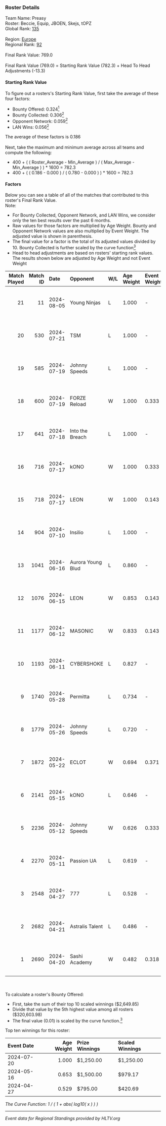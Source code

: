 ### Roster Details<br />
Team Name: Preasy<br />
Roster: Beccie, Equip, JBOEN, Skejs, tOPZ<br />
Global Rank: [135](../standings_global.md)<br />
<br />
Region: [Europe]( ../standings_europe.md)<br />
Regional Rank: [92]( ../standings_europe.md)<br />
<br />
Final Rank Value:  769.0<br />
<br />
Final Rank Value (769.0) = Starting Rank Value (782.3) + Head To Head Adjustments (-13.3)<br />

#### Starting Rank Value<br />
To figure out a rosters's Starting Rank Value, first take the average of these four factors:<br />
- Bounty Offered: 0.324[<sup>1</sup>](#table2)
- Bounty Collected: 0.306[<sup>2</sup>](#table1)
- Opponent Network: 0.059[<sup>2</sup>](#table1)
- LAN Wins: 0.056[<sup>2</sup>](#table1)

The average of these factors is 0.186<br />
<br />
Next, take the maximum and minimum average across all teams and compute the following:<br />
- 400 + ( ( Roster_Average - Min_Average ) / ( Max_Average - Min_Average ) ) * 1600 = 782.3
- 400 + ( ( 0.186 - 0.000 ) / ( 0.780 - 0.000 ) ) * 1600 = 782.3


#### Factors<br />
Below you can see a table of all of the matches that contributed to this roster's Final Rank Value.<br />
Note:<br />

- For Bounty Collected, Opponent Network, and LAN Wins, we consider only the ten best results over the past 6 months.
- Raw values for those factors are multiplied by Age Weight. Bounty and Opponent Network values are also multiplied by Event Weight. The adjusted value is shown in parenthesis.
- The final value for a factor is the total of its adjusted values divided by 10. Bounty Collected is further scaled by the curve function[<sup>3</sup>](#curveFunction)
- Head to head adjustments are based on rosters' starting rank values. The results shown below are adjusted by Age Weight and not Event Weight
<span id="table1"></span><br />


| Match Played | Match ID | Date       | Opponent          | W/L | Age Weight | Event Weight | Bounty Collected | Opponent Network | LAN Wins  | H2H Adj. | Roster                                 |
| -: | -: | :- | :- | :- | :- | :- | :- | :- | :- | -: | :- |
|           21 |       11 | 2024-08-05 | Young Ninjas      | L   | 1.000      | -            | -                | -                | -         |   -15.49 | Beccie, Equip, JBOEN, Skejs, tOPZ      |
|           20 |      530 | 2024-07-21 | TSM               | L   | 1.000      | -            | -                | -                | -         |    -6.35 | AcilioN, Beccie, Equip, Griller, Skejs |
|           19 |      585 | 2024-07-19 | Johnny Speeds     | L   | 1.000      | -            | -                | -                | -         |    -2.66 | Beccie, Equip, Griller, JBOEN, Skejs   |
|           18 |      600 | 2024-07-19 | FORZE Reload      | W   | 1.000      | 0.333        | 0.000 (0.000)    | 0.039 (0.013)    | 0 (0.000) |     6.98 | Beccie, Equip, Griller, JBOEN, Skejs   |
|           17 |      641 | 2024-07-18 | Into the Breach   | L   | 1.000      | -            | -                | -                | -         |   -20.84 | Beccie, Equip, Griller, JBOEN, Skejs   |
|           16 |      716 | 2024-07-17 | kONO              | W   | 1.000      | 0.333        | 0.028 (0.009)    | 0.565 (0.188)    | 0 (0.000) |    17.58 | Beccie, Equip, Griller, JBOEN, Skejs   |
|           15 |      718 | 2024-07-17 | LEON              | W   | 1.000      | 0.143        | 0.007 (0.001)    | 0.127 (0.018)    | 0 (0.000) |    11.07 | Beccie, Equip, Griller, JBOEN, Skejs   |
|           14 |      904 | 2024-07-10 | Insilio           | L   | 1.000      | -            | -                | -                | -         |    -8.64 | Beccie, Equip, Griller, Skejs, VireZ   |
|           13 |     1041 | 2024-06-16 | Aurora Young Blud | L   | 0.860      | -            | -                | -                | -         |    -9.47 | Beccie, Equip, Griller, Skejs, VireZ   |
|           12 |     1076 | 2024-06-15 | LEON              | W   | 0.853      | 0.143        | 0.007 (0.001)    | 0.127 (0.015)    | 0 (0.000) |     9.58 | Beccie, Equip, Griller, Skejs, VireZ   |
|           11 |     1177 | 2024-06-12 | MASONIC           | W   | 0.833      | 0.143        | 0.009 (0.001)    | 0.083 (0.010)    | 0 (0.000) |    12.08 | Beccie, Equip, Griller, Skejs, VireZ   |
|           10 |     1193 | 2024-06-11 | CYBERSHOKE        | L   | 0.827      | -            | -                | -                | -         |    -9.46 | Beccie, Equip, Griller, Skejs, VireZ   |
|            9 |     1740 | 2024-05-28 | Permitta          | L   | 0.734      | -            | -                | -                | -         |    -7.17 | Beccie, Equip, Griller, Skejs, VireZ   |
|            8 |     1779 | 2024-05-26 | Johnny Speeds     | L   | 0.720      | -            | -                | -                | -         |    -1.47 | Beccie, Equip, Griller, Skejs, VireZ   |
|            7 |     1872 | 2024-05-22 | ECLOT             | W   | 0.694      | 0.371        | 0.061 (0.016)    | 0.549 (0.141)    | 0 (0.000) |    19.65 | Beccie, Equip, Griller, Skejs, VireZ   |
|            6 |     2141 | 2024-05-15 | kONO              | L   | 0.646      | -            | -                | -                | -         |    -7.68 | Beccie, Equip, Griller, Skejs, VireZ   |
|            5 |     2236 | 2024-05-12 | Johnny Speeds     | W   | 0.626      | 0.333        | 0.122 (0.025)    | 1.000 (0.209)    | 0 (0.000) |    18.70 | Beccie, Equip, Griller, Skejs, VireZ   |
|            4 |     2270 | 2024-05-11 | Passion UA        | L   | 0.619      | -            | -                | -                | -         |    -3.49 | Beccie, Equip, Griller, Skejs, VireZ   |
|            3 |     2548 | 2024-04-27 | 777               | L   | 0.528      | -            | -                | -                | -         |    -9.95 | Beccie, Equip, Griller, Skejs, VireZ   |
|            2 |     2682 | 2024-04-21 | Astralis Talent   | L   | 0.486      | -            | -                | -                | -         |    -7.84 | Beccie, Equip, Griller, Skejs, VireZ   |
|            1 |     2690 | 2024-04-20 | Sashi Academy     | W   | 0.482      | 0.318        | 0.000 (0.000)    | 0.000 (0.000)    | 1 (0.482) |     1.59 | Beccie, Equip, Griller, Skejs, VireZ   |

<br />
<span id="table2"></span><br />
To calculate a roster's Bounty Offered:<br />

- First, take the sum of their top 10 scaled winnings ($2,649.85)
- Divide that value by the 5th highest value among all rosters ($320,603.98)
- The final value (0.01) is scaled by the curve function.[<sup>3</sup>](#curveFunction)

Top ten winnings for this roster:<br />

| Event Date | Age Weight | Prize Winnings | Scaled Winnings |
| :- | -: | :- | :- |
| 2024-07-20 |      1.000 | $1,250.00      | $1,250.00       |
| 2024-05-16 |      0.653 | $1,500.00      | $979.17         |
| 2024-04-27 |      0.529 | $795.00        | $420.69         |


<span id="curveFunction"></span>_The Curve Function: 1 / ( 1 + abs( log10( x ) ) )_<br />

---
_Event data for Regional Standings provided by HLTV.org_<br />
